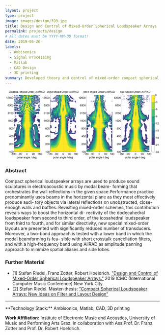 ```yaml
---
layout: project
type: project
image: images/design/393.jpg
title: Design and Control of Mixed-Order Spherical Loudspeaker Arrays
permalink: projects/design
# All dates must be YYYY-MM-DD format!
date: 2019-06-20
labels:
  - Ambisonics
  - Signal Processing
  - Matlab
  - CAD Design
  - 3D printing
summary: Developed theory and control of mixed-order compact spherical loudspeaker arrays. Designed and built two new array prototypes.
---
```


<img class="ui fluid bordered image" src="../images/design/arrays_scaled.png">

### Abstract

Compact spherical loudspeaker arrays are used to produce sound sculptures in electroacoustic music by modal beam- forming that orchestrates the wall reflections in the given space.Performance practice predominantly uses beams in the horizontal plane as they most effectively produce audi- tory objects via lateral reflections on unobstructed, close- enough walls and baffles. Revisiting mixed-order schemes, this contribution reveals ways to boost the horizontal di- rectivity of the dodecahedral loudspeaker from second to third order, of the icosahedral loudspeaker from third to fourth, and for similar directivity, new special mixed-order layouts are presented with significantly reduced number of transducers. Moreover, a two-band approach is tested with a lower band in which the modal beamforming is fea- sible with short crosstalk cancellation filters, and with a high-frequency band using AllRAD as amplitude panning approach to minimize spatial aliases and side lobes.

### Further Material
- [1] Stefan Riedel, Franz Zotter, Robert Hoeldrich. <a href="https://www.researchgate.net/publication/333132335_Design_and_Control_of_Mixed-Order_Spherical_Loudspeaker_Arrays">"Design and Control of Mixed-Order Spherical Loudspeaker Arrays."</a>  2019 ICMC (International Computer Music Conference) New York City.
- [2] Stefan Riedel. Master-thesis: <a href="https://drive.google.com/open?id=1hyXaX3AxoZvnzQgYCSvq5RE_f2y24E8j">"Compact Spherical Loudspeaker Arrays: New Ideas on Filter and Layout Design"</a>


<hr>
**Technology Stack:** Ambisonics, Matlab, CAD, 3D printing

**Work Affiliation:** Institute of Electronic Music and Acoustics, University of Music and Performing Arts Graz. In collaboration with Ass.Prof. Dr. Franz Zotter and Prof. Dr. Robert Hoeldrich.


